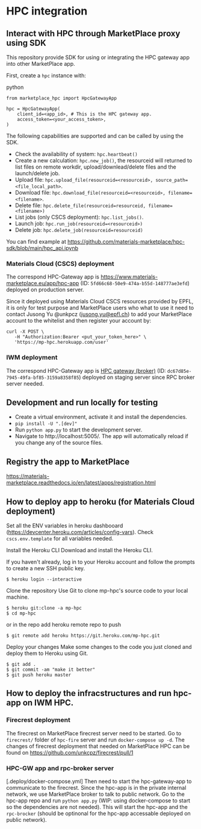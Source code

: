 # HPC integration

## Interact with HPC through MarketPlace proxy using SDK

This repository provide SDK for using or integrating the HPC gateway app into other MarketPlace app.

First, create a `hpc` instance with:

python
```
from marketplace_hpc import HpcGatewayApp

hpc = HpcGatewayApp(
    client_id=<app_id>, # This is the HPC gateway app.
    access_token=<your_access_token>,
)
```

The following capabilities are supported and can be called by using the SDK.

- Check the availability of system: `hpc.heartbeat()`
- Create a new calculation: `hpc.new_job()`, the resourceid will returned to list files on remote workdir, upload/downlead/delete files and the launch/delete job.
- Upload file: `hpc.upload_file(resourceid=<resourceid>, source_path=<file_local_path>`.
- Download file: `hpc.download_file(resourceid=<resourceid>, filename=<filename>`.
- Delete file: `hpc.delete_file(resourceid=resourceid, filename=<filename>)`
- List jobs (only CSCS deployment): `hpc.list_jobs()`.
- Launch job: `hpc.run_job(resourceid=<resourceid>)`
- Delete job: `hpc.delete_job(resourceid=resourceid)`

You can find example at https://github.com/materials-marketplace/hpc-sdk/blob/main/hpc_api.ipynb

### Materials Cloud (CSCS) deployment

The correspond HPC-Gateway app is https://www.materials-marketplace.eu/app/hpc-app (ID: `5fd66c68-50e9-474a-b55d-148777ae3efd`) deployed on production server.

Since it deployed using Materials Cloud CSCS resources provided by EPFL, it is only for test purpose and MarketPlace users who what to use it need to contact Jusong Yu @unkpcz (jusong.yu@epfl.ch) to add your MarketPlace account to the whitelist and then register your account by:

```
curl -X POST \
   -H "Authorization:Bearer <put_your_token_here>" \
   'https://mp-hpc.herokuapp.com/user'
```

### IWM deployment

The correspond HPC-Gateway app is [HPC gateway (broker)](https://staging.materials-marketplace.eu/app/hpc-gateway-broker) (ID: `dc67d85e-7945-49fa-bf85-3159a8358f85`) deployed on staging server since RPC broker server needed.


## Development and run locally for testing

- Create a virtual environment, activate it and install the dependencies.
- `pip install -U ".[dev]"`
- Run `python app.py` to start the development server.
- Navigate to http://localhost:5005/. The app will automatically reload if you change any of the source files.

## Registry the app to MarketPlace

https://materials-marketplace.readthedocs.io/en/latest/apps/registration.html

## How to deploy app to heroku (for Materials Cloud deployment)

Set all the ENV variables in heroku dashbooard (https://devcenter.heroku.com/articles/config-vars). Check `cscs.env.template` for all variables needed.

Install the Heroku CLI
Download and install the Heroku CLI.

If you haven't already, log in to your Heroku account and follow the prompts to create a new SSH public key.

```
$ heroku login --interactive
```

Clone the repository
Use Git to clone mp-hpc's source code to your local machine.

```
$ heroku git:clone -a mp-hpc
$ cd mp-hpc
```

or in the repo add heroku remote repo to push

```
$ git remote add heroku https://git.heroku.com/mp-hpc.git
```

Deploy your changes
Make some changes to the code you just cloned and deploy them to Heroku using Git.

```
$ git add .
$ git commit -am "make it better"
$ git push heroku master
```

## How to deploy the infracstructures and run hpc-app on IWM HPC.

### Firecrest deployment
The firecrest on MarketPlace firecrest server need to be started.
Go to `firecrest/` folder of `hpc-fire` server and run `docker-compose up -d`.
The changes of firecrest deployment that needed on MarketPlace HPC can be found on https://github.com/unkcpz/firecrest/pull/1

### HPC-GW app and rpc-broker server
[.deploy/docker-compose.yml]
Then need to start the hpc-gateway-app to communicate to the firecrest.
Since the hpc-app is in the private internal network, we use MarketPlace broker to talk to public network.
Go to the hpc-app repo and run `python app.py` (WIP: using docker-compose to start so the dependencies are not needed).
This will start the hpc-app and the `rpc-brocker` (should be optinonal for the hpc-app accessable deployed on public network).